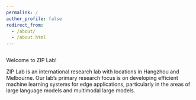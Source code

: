 ```yaml
---
permalink: /
author_profile: false
redirect_from: 
  - /about/
  - /about.html
---
```


<div style="position: relative; overflow: hidden;">
  <img src="../images/zip.png" style="position: absolute; left: 50%; transform: translateX(-50%); width: 100vw; height: auto;" />
</div>

Welcome to ZIP Lab!

ZIP Lab is an international research lab with locations in Hangzhou and Melbourne. Our lab’s primary research focus is on developing efficient machine learning systems for edge applications, particularly in the areas of large language models and multimodal large models.
